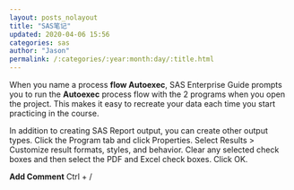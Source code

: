 ```yaml
---
layout: posts_nolayout
title: "SAS笔记"
updated: 2020-04-06 15:56
categories: sas
author: "Jason"
permalink: /:categories/:year:month:day/:title.html
---
```

When you name a process **flow Autoexec**, SAS Enterprise Guide prompts you to run the **Autoexec** process flow with the 2 programs when you open the project. This makes it easy to recreate your data each time you start practicing in the course.

In addition to creating SAS Report output, you can create other output types.
    Click the Program tab and click Properties.
    Select Results > Customize result formats, styles, and behavior.
    Clear any selected check boxes and then select the PDF and Excel check boxes. Click OK.

**Add Comment**
Ctrl + /
